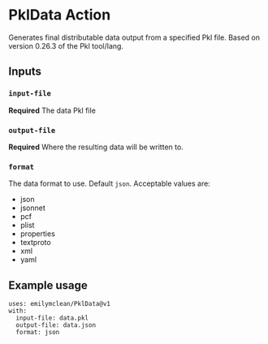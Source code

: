 # PklData Action

Generates final distributable data output from a specified Pkl file. Based on version 0.26.3 of the Pkl tool/lang.

## Inputs

### `input-file`

**Required** The data Pkl file

### `output-file`

**Required** Where the resulting data will be written to.

### `format`

The data format to use. Default `json`. Acceptable values are:

* json
* jsonnet
* pcf
* plist
* properties
* textproto
* xml
* yaml

## Example usage
```
uses: emilymclean/PklData@v1
with:
  input-file: data.pkl
  output-file: data.json
  format: json
```

